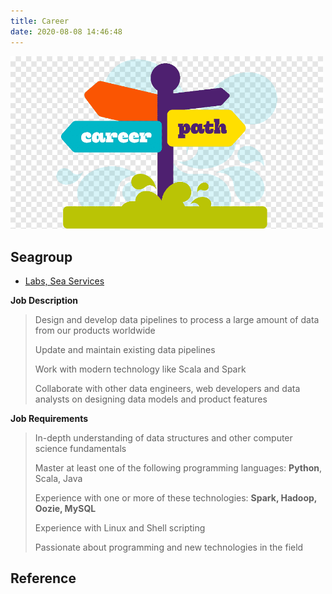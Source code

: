 ```yaml
---
title: Career
date: 2020-08-08 14:46:48
---
```


<img src="/vc/career1.png" width="500"/>


## Seagroup

- [Labs, Sea Services](https://career.seagroup.com/)

**Job Description**

> Design and develop data pipelines to process a large amount of data from our products worldwide
> 
> Update and maintain existing data pipelines
>
> Work with modern technology like Scala and Spark
> 
> Collaborate with other data engineers, web developers and data analysts on designing data models and product features
 

**Job Requirements**

> In-depth understanding of data structures and other computer science fundamentals
> 
> Master at least one of the following programming languages: **Python**, Scala, Java
> 
> Experience with one or more of these technologies: **Spark, Hadoop, Oozie, MySQL**
> 
> Experience with Linux and Shell scripting
> 
> Passionate about programming and new technologies in the field
 

## Reference

